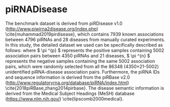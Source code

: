 # piRNADisease
The benchmark dataset is derived from piRDisease v1.0 (http://www.piwirna2disease.org/index.php) \cite{muhammad2019pirdisease}, 
which contains 7939 known associations between 4796 piRNAs and 28 diseases from manually curated experiments. 
In this study, the detailed dataset we used can be specifically described as follows:
where $ \pi ^{p} $ represents the positive samples containing 5002 association pairs between 4350 piRNAs and 21 diseases, 
$ \pi ^{n} $ represents the negative samples containing the same 5002 association pairs,
which were randomly selected from all the 86348 (4350$\times$21-5002) unidentified piRNA-disease association pairs. Furthermore, the piRNA IDs and sequence information is derived from the piRBase v2.0 (http://www.regulatoryrna.org/database/piRNA/index.html) \cite{2018piRBase,zhang2014pirbase}. The disease semantic information is derived from the Medical Subject Headings (MeSH) database (https://www.nlm.nih.gov/) \cite{lipscomb2000medical}.
